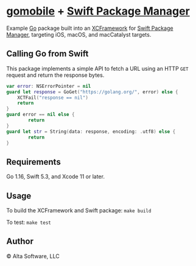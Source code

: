 # [gomobile](https://pkg.go.dev/golang.org/x/mobile/cmd/gomobile) + [Swift Package Manager](https://swift.org/package-manager/)

Example [Go](https://golang.org/) package built into an [XCFramework](https://developer.apple.com/documentation/swift_packages/distributing_binary_frameworks_as_swift_packages) for [Swift Package Manager](https://swift.org/package-manager/), targeting iOS, macOS, and macCatalyst targets.

## Calling Go from Swift

This package implements a simple API to fetch a URL using an HTTP `GET` request and return the response bytes.

```swift
var error: NSErrorPointer = nil
guard let response = GoGet("https://golang.org/", error) else {
	XCTFail("response == nil")
	return
}
guard error == nil else {
        return
}
guard let str = String(data: response, encoding: .utf8) else {
        return
}
```

## Requirements

Go 1.16, Swift 5.3, and Xcode 11 or later.

## Usage

To build the XCFramework and Swift package: `make build`

To test: `make test`

## Author

© Alta Software, LLC
